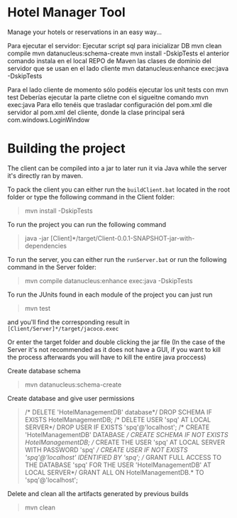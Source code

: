 # Hotel Manager Tool
Manage your hotels or reservations in an easy way...

Para ejecutar el servidor:
Ejecutar script sql para inicializar DB
mvn clean compile
mvn datanucleus:schema-create
mvn install -DskipTests
el anterior comando instala en el local REPO de Maven las clases de dominio del servidor que se usan en el lado cliente
mvn datanucleus:enhance exec:java -DskipTests


Para el lado cliente
de momento sólo podéis ejecutar los unit tests con
mvn test
Deberías ejecutar la parte clietne con el sigueitne comando
mvn exec:java
Para ello tenéis que trasladar configuración del pom.xml dle servidor al pom.xml del cliente, donde la clase principal será com.windows.LoginWindow


<h1>Building the project</h1>
The client can be compiled into a jar to later run it via Java while the server it's directly ran by maven.

To pack the client you can either run the `buildClient.bat` located in the root folder or type the  following command in the Client folder:

>mvn install -DskipTests

To run the project you can run the following command

>java -jar [Client]*/target/Client-0.0.1-SNAPSHOT-jar-with-dependencies

To run the server, you can either run the `runServer.bat` or run the following command in the Server folder:

>mvn compile datanucleus:enhance exec:java -DskipTests

To run the JUnits found in each module of the project you can just run

>mvn test

and you'll find the corresponding result in `[Client/Server]*/target/jacoco.exec`


Or enter the target folder and double clicking the jar file (In the case of the Server it's not recommended as it does not have a GUI, if you want to kill the process afterwards you will have to kill the entire java proccess)

Create database schema
>mvn datanucleus:schema-create

Create database and give user permissions
>/* DELETE 'HotelManagementDB' database*/
DROP SCHEMA IF EXISTS HotelManagementDB;
/* DELETE USER 'spq' AT LOCAL SERVER*/
DROP USER IF EXISTS 'spq'@'localhost';
/* CREATE 'HotelManagementDB' DATABASE */
CREATE SCHEMA IF NOT EXISTS HotelManagementDB;
/* CREATE THE USER 'spq' AT LOCAL SERVER WITH PASSWORD 'spq' */
CREATE USER IF NOT EXISTS 'spq'@'localhost' IDENTIFIED BY 'spq';
/* GRANT FULL ACCESS TO THE DATABASE 'spq' FOR THE USER 'HotelManagementDB' AT LOCAL SERVER*/
GRANT ALL ON HotelManagementDB.* TO 'spq'@'localhost';



Delete and clean all the artifacts generated by previous builds
>mvn clean
